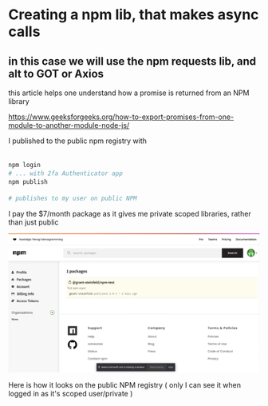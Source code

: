# Creating a npm lib, that makes async calls

## in this case we will use the npm requests lib, and alt to GOT or Axios

this article helps one understand how a promise is returned from an NPM library

https://www.geeksforgeeks.org/how-to-export-promises-from-one-module-to-another-module-node-js/

I published to the public npm registry with

```bash

npm login
# ... with 2fa Authenticator app
npm publish

# publishes to my user on public NPM
```

I pay the $7/month package as it gives me private scoped libraries, rather than just public

![private npm scoped package](./images/npm-test.v1.0.3-on-npm-registry-private.png)

Here is how it looks on the public NPM registry ( only I can see it when logged in as it's scoped user/private )
